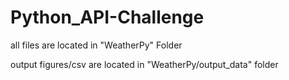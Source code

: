 # Python_API-Challenge

all files are located in "WeatherPy" Folder

output figures/csv are located in "WeatherPy/output_data" folder
